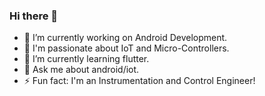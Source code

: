 ### Hi there 👋

- 🔭 I’m currently working on Android Development.
- 🔭 I'm passionate about IoT and Micro-Controllers.
- 🌱 I’m currently learning flutter.
- 💬 Ask me about android/iot.
- ⚡ Fun fact: I'm an Instrumentation and Control Engineer!
